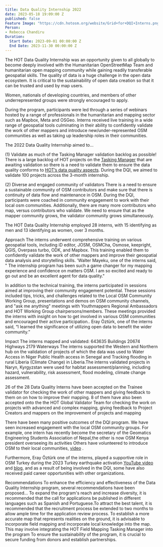 ```yaml
---
title: Data Quality Internship 2022
date: 2023-05-18 19:09:00 Z
published: false
Feature Image: "https://cdn.hotosm.org/website/Grid+for+DQI+Interns.png"
Person:
- Rebecca Chandiru
Duration:
  Start Date: 2023-09-01 00:00:00 Z
  End Date: 2023-11-30 00:00:00 Z
---
```


The HOT Data Quality Internship was an opportunity given to all globally to become deeply involved with the Humanitarian OpenStreetMap Team and humanitarian open mapping community while gaining readily transferable geospatial skills. The quality of data is a huge challenge in the open data ecosystem. It is critical to the sustainability of open data creation so that it can be trusted and used by map users.  

Women, nationals of developing countries, and members of other underrepresented groups were strongly encouraged to apply.

During the program, participants were led through a series of webinars hosted by a range of professionals in the humanitarian and mapping sector such as Mapbox, Meta and OSGeo.  Interns received live training in a wide range of geospatial tools culminating in their ability to confidently validate the work of other mappers and introduce new/under-represented OSM communities as well as taking up leadership roles in their communities.


The 2022 Data Quality Internship aimed to…

(1) Validate as much of the Tasking Manager validation backlog as possible!
There is a large backlog of HOT projects on the [Tasking Manager](https://tasks.hotosm.org/) that are awaiting validation so there is a need to validate them to ensure the data quality conforms to [HOT’s data quality aspects](https://wiki.openstreetmap.org/wiki/Humanitarian_OSM_Team/top_10_data_quality_aspects). During the DQI, we aimed to validate 100 projects across the 3-month internship. 

(2) Diverse and engaged community of validators
There is a need to ensure a sustainable community of OSM contributors and make sure that there is continuity of data flow and maintenance in OSM. During the DQI, participants were coached in community engagement to work with their local osm communities.  Additionally, there are many more contributors who map, versus contributors who validate. We need to ensure that as the mapper community grows, the validator community grows simultaneously. 

The HOT Data Quality Internship employed 28 interns, with 15 identifying as men and 13 identifying as women, over 3 months. 


Approach
The interns underwent comprehensive training on various geospatial tools, including iD editor, JOSM, OSMCha, Osmose, keepright, QGIS, Overpass turbo, ODK, and Mapbox. This training enabled them to confidently validate the work of other mappers and improve their geospatial data analysis and storytelling skills.  'Walter Mayeku, one of the interns said, " The internship program has been such a game changer for my mapping experience and confidence on matters OSM. I am so excited and ready to go out and be an excellent agent for data quality."


In addition to the technical training, the interns participated in sessions aimed at improving their community engagement potential. These sessions included tips, tricks, and challenges related to the Local OSM Community Working Group, presentations and demos on OSM community channels, and "ask me anything" meetings with Youthmappers  Regional Ambassadors and HOT Working Group chairpersons/members. These meetings provided the interns with insight on how to get involved in various OSM communities and encouraged their active participation..
Eray Öztürk, one of the interns said, “I learned the significance of utilizing open data to benefit the wider community.”



Impact
The interns mapped and validated: 
643635  Buildings
20674 Highways 
2179 Waterways
The interns supported the Western and Northern hub on the validation of projects of which the data was used to Water Access in Niger Public Health access in Senegal and Tracking flooding in rural Liberia (Climate Change) in Liberia.The interns validated  projects in Naryn, Kyrgyzstan were used for habitat assessment/planning, including hazard, vulnerability, risk assessment, flood modeling, climate change assessment. 

26 of the 28 Data Quality Interns have been accepted on the Trainee validator for checking the work of other mappers and giving feedback to them on on how to improve their mapping. 8 of them have also been accepted onto the the HOT Global Validator Team for checking the work on projects with advanced and complex mapping, giving feedback to Project Creators and mappers on the improvement of projects and mapping

There have been many positive outcomes of the DQI program. We have seen increased engagement with the local OSM community groups. For example, one intern has recently become the secretary of the Geomatics Engineering Students Association of Nepal,the other is now  OSM Kenya president  overseeing its activities  Others have volunteered to introduce OSM to their local communities, [video](https://drive.google.com/file/d/19IWk2O17zfjdsT35vd2ClYv2jYo2Ajbk/view?usp=sharing) .

Furthermore, Eray Öztürk one of the interns,  played a supportive role in OSM Turkey during the 2023 Turkey earthquake activation  [YouTube video](https://www.youtube.com/watch?v=Ekf06r_9pjE) and [blog](https://www.hotosm.org/updates/data-quality-intern-applies-skills-in-the-turkey-and-syria-earthquake-response/), and as a result of being involved in the DQI, some have also received paid career opportunities with other organizations.









Recommendations
To enhance the efficiency and effectiveness of the Data Quality Internship program, several recommendations have been proposed... 
To expand the program's reach and increase diversity, it is recommended that the call for applications be published in different languages such as Spanish and Portuguese.To attract the best talent, it is recommended that the recruitment process be extended to two months to allow ample time for the application review process.
To establish a more accurate map that represents realities on the ground, it is advisable to incorporate field mapping and incorporate local knowledge into the map. This may involve integrating the HOT Field Mapping Tasking Manager into the program
To ensure the sustainability of the program, it is crucial to secure funding from donors and establish partnerships. 
